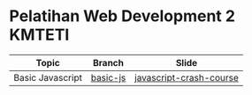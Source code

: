 # Pelatihan Web Development 2 KMTETI

| Topic            | Branch     | Slide                     |
| ---------------- | ---------- | ------------------------- |
| Basic Javascript | [basic-js] | [javascript-crash-course] |

<!-- links -->

[basic-js]: https://github.com/lutfiandri/pelatihan-webdev-2-kmteti/tree/basic-js
[javascript-crash-course]: https://docs.google.com/presentation/d/1ySzLhu-F_AefjHf6yyGiq47taHtleHIA4XfL1DlfrFc/edit?usp=sharing
